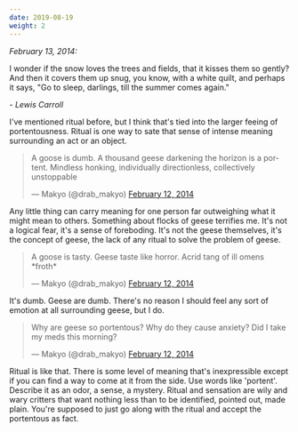 ```yaml
---
date: 2019-08-19
weight: 2
---
```


*February 13, 2014:*

<div class="verse">I wonder if the snow loves the trees and
fields, that it kisses them so gently? And then it covers them up snug, you
know, with a white quilt, and perhaps it says, "Go to sleep,
darlings, till the summer comes again."

<em>- Lewis Carroll</em></div>

I've mentioned ritual before, but I think that's tied into the larger feeing
of portentousness. Ritual is one way to sate that sense of intense meaning
surrounding an act or an object.

<blockquote class="twitter-tweet" lang="en"><p>A goose is dumb. A thousand geese
darkening the horizon is a portent. Mindless honking, individually
directionless, collectively unstoppable</p>&mdash; Makyo (@drab_makyo) <a
href="https://twitter.com/drab_makyo/statuses/433658156988628992">February 12,
2014</a></blockquote>
<script async src="//platform.twitter.com/widgets.js" charset="utf-8"></script>

Any little thing can carry meaning for one person far outweighing what it
might mean to others.  Something about flocks of geese terrifies me.  It's not a
logical fear, it's a sense of foreboding. It's not the geese themselves, it's
the concept of geese, the lack of any ritual to solve the problem of geese.

<blockquote class="twitter-tweet" lang="en"><p>A goose is tasty. Geese taste
like horror. Acrid tang of ill omens *froth*</p>&mdash; Makyo
(@drab_makyo) <a
href="https://twitter.com/drab_makyo/statuses/433658390103879680">February 12,
2014</a></blockquote>
<script async src="//platform.twitter.com/widgets.js" charset="utf-8"></script>

It's dumb.  Geese are dumb.  There's no reason I should feel any sort of
emotion at all surrounding geese, but I do.

<blockquote class="twitter-tweet" lang="en"><p>Why are geese so portentous? Why
do they cause anxiety? Did I take my meds this morning?</p>&mdash; Makyo
(@drab_makyo) <a
href="https://twitter.com/drab_makyo/statuses/433658641384607744">February 12,
2014</a></blockquote>
<script async src="//platform.twitter.com/widgets.js" charset="utf-8"></script>

Ritual is like that.  There is some level of meaning that's inexpressible
except if you can find a way to come at it from the side.  Use words like
'portent'.  Describe it as an odor, a sense, a mystery.  Ritual and sensation
are wily and wary critters that want nothing less than to be identified, pointed
out, made plain.  You're supposed to just go along with the ritual and accept
the portentous as fact.
